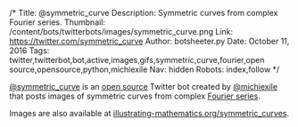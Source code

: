 /*
Title: @symmetric_curve
Description: Symmetric curves from complex Fourier series.
Thumbnail: /content/bots/twitterbots/images/symmetric_curve.png
Link: https://twitter.com/symmetric_curve
Author: botsheeter.py
Date: October 11, 2016
Tags: twitter,twitterbot,bot,active,images,gifs,symmetric,curve,fourier,open source,opensource,python,michiexile
Nav: hidden
Robots: index,follow
*/

[@symmetric_curve](https://twitter.com/symmetric_curve) is an [open source](https://github.com/illustrating-mathematics/farris-bot) Twitter bot created by [@michiexile](https://twitter.com/michiexile) that posts images of symmetric curves from complex [Fourier series](https://en.wikipedia.org/wiki/Fourier_series).

Images are also available at [illustrating-mathematics.org/symmetric_curves](http://illustrating-mathematics.org/symmetric_curves/).
